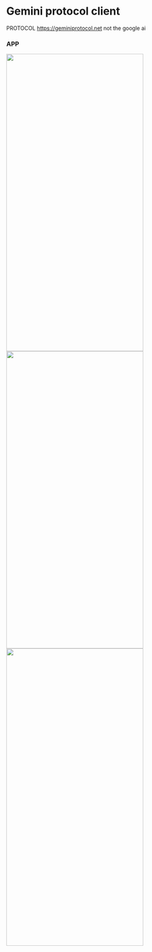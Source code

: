 # Gemini protocol client 
PROTOCOL https://geminiprotocol.net
not the google ai

### APP
<img src="https://github.com/user-attachments/assets/c7b87042-aa6b-49ed-88ad-58b06ae0dcb3" width="360" height="780">
<img src="https://github.com/user-attachments/assets/f5d77c06-3e0a-4e8a-96ff-6a053770ccb8" width="360" height="780">
<img src="https://github.com/user-attachments/assets/4dfdbe0c-c708-4840-abef-544611404eb7" width="360" height="780">
